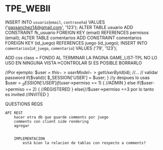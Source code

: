 # TPE_WEBII

INSERT INTO `usuario`(`email`, `contraseña`) VALUES ('gassanchez14@gmail.com', '123');
ALTER TABLE usuario ADD CONSTRAINT fk_usuario FOREIGN KEY (email) REFERENCES permisos (email);
ALTER TABLE comentarios ADD CONSTRAINT comentarios FOREIGN KEY (id_juego) REFERENCES juego (id_juego);
INSERT INTO `comentarios`(`id_juego`, `comentario`) VALUES ('79', '123');

ADD css class = FONDO AL TERMINAR LA PAGINA
GAME_LIST-TPL NO LO USO EN NINGUNA VISTA->CONTROLAR SI ES POSIBLE BORRARLO



//Por ejemplo:
$user = $this->userModel->getUserById($id);
//... // validar password
if($valid){
  $_SESSION['USER'] = $user;
}
//y despues lo usas
$user = $_SESSION['USER']
if($user->permiso == 1) {
 //ADMIN
}
else if($user->permiso == 2) {
 //REGISTERED
}
else{//$user->permiso ==3 por lo tanto es invited
 //INVITED
}

QUESTIONS
REQS

	API REST
		hacer otra db que guarde comments por juego
		comments con client side rendering
		agregar


		IMPLEMENTACION
			está bien la relacion de tablas con respecto a comments?
